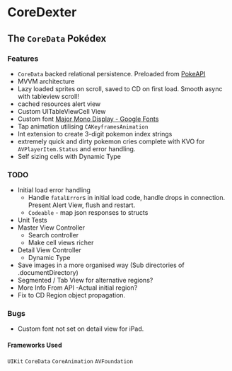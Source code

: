 #  CoreDexter
## The `CoreData` Pokédex

### Features

* `CoreData` backed relational persistence. Preloaded from [PokeAPI](https://pokeapi.co)
* MVVM architecture
* Lazy loaded sprites on scroll, saved to CD on first load. Smooth async with tableview scroll!
* cached resources alert view
* Custom UITableViewCell View
* Custom font [Major Mono Display - Google Fonts](https://fonts.google.com/specimen/Major+Mono+Display)
* Tap animation utilising `CAKeyframesAnimation`
* Int extension to create 3-digit pokemon index strings
* extremely quick and dirty pokemon cries complete with KVO for `AVPlayerItem.Status` and error handling.
* Self sizing cells with Dynamic Type

### TODO
* Initial load error handling
    * Handle `fatalError`s in initial load code, handle drops in connection. Present Alert View, flush and restart.
    * `Codeable` - map json responses to structs
* Unit Tests
* Master View Controller
    * Search controller
    * Make cell views richer
* Detail View Controller
    * Dynamic Type
* Save images in a more organised way (Sub directories of .documentDirectory)
* Segmented / Tab View for alternative regions?
* More Info From API -Actual initial region?
* Fix to CD Region object propagation.

### Bugs
* Custom font not set on detail view for iPad.

#### Frameworks Used
`UIKit` `CoreData` `CoreAnimation` `AVFoundation`
